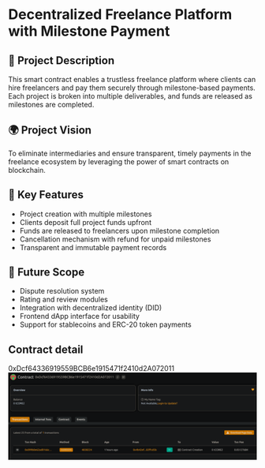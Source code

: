 # Decentralized Freelance Platform with Milestone Payment

## 📖 Project Description

This smart contract enables a trustless freelance platform where clients can hire freelancers and pay them securely through milestone-based payments. Each project is broken into multiple deliverables, and funds are released as milestones are completed.

## 🌍 Project Vision

To eliminate intermediaries and ensure transparent, timely payments in the freelance ecosystem by leveraging the power of smart contracts on blockchain.

## 🔑 Key Features

- Project creation with multiple milestones
- Clients deposit full project funds upfront
- Funds are released to freelancers upon milestone completion
- Cancellation mechanism with refund for unpaid milestones
- Transparent and immutable payment records

## 🚀 Future Scope

- Dispute resolution system
- Rating and review modules
- Integration with decentralized identity (DID)
- Frontend dApp interface for usability
- Support for stablecoins and ERC-20 token payments

## Contract detail
0xDcf64336919559BCB6e1915471f2410d2A072011![alt text](image.png)
